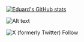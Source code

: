 [![Eduard's GitHub stats](https://github-readme-stats-eduard.vercel.app/api?username=eduardblbulyan&show_icons=true&theme=dark)](https://github.com/eduardblbulyan/eduardblbulyan)

![Alt text](https://spotify-recently-played-readme.vercel.app/api?user=31zbzcunvmq53nzeaqvrjd7knqc4&count=3&unique=true)

<!-- ![Alt text](https://spotify-recently-played-readme.vercel.app/api?user=31zbzcunvmq53nzeaqvrjd7knqc4&width={width})-->

![X (formerly Twitter) Follow](https://img.shields.io/twitter/follow/EdTheUnique?style=social&logo=X)